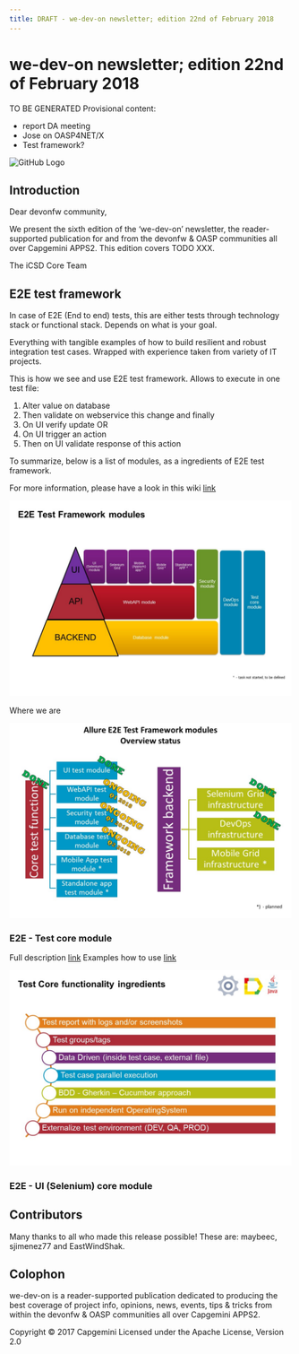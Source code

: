```yaml
---
title: DRAFT - we-dev-on newsletter; edition 22nd of February 2018
---
```

# we-dev-on newsletter; edition 22nd of February 2018

TO BE GENERATED
Provisional content:

- report DA meeting
- Jose on OASP4NET/X
- Test framework?

<!-- i><a href='http://ecotrust-canada.github.io/markdown-toc/'>Table of contents generated with markdown-toc</a></i></small -->

![GitHub Logo](../img/devonfw-logo-smallest.png)

## Introduction

Dear devonfw community,

We present the sixth edition of the ‘we-dev-on’ newsletter, the reader-supported publication for and from the devonfw & OASP communities all over Capgemini APPS2. This edition covers TODO XXX.

The iCSD Core Team

## E2E test framework

In case of E2E (End to end) tests, this are either tests through technology stack or functional stack. 
Depends on what is your goal. 

Everything with tangible examples of how to build resilient and robust integration test cases. Wrapped with experience taken from variety of IT projects. 

This is how we see and use E2E test framework. 
Allows to execute in one test file:  
1. Alter value on database 
2. Then validate on webservice this change 
   and finally 
3. On UI verify update 
OR
1.	On UI trigger an action 
2.	Then on UI validate response of this action 

To summarize, below is a list of modules, as a ingredients of E2E test framework. 

For more information, please have a look in this wiki [link](https://github.com/devonfw/devonfw-testing/wiki) 

![E2E_Pyramid](/2018/img/E2E_Pyramid.jpg)

Where we are 

![E2E_Status.jpg](/2018/img/E2E_Status.jpg)


### E2E - Test core module
Full description [link](https://github.com/devonfw/devonfw-testing/wiki/Core-test-module#features)
Examples how to use [link](https://github.com/devonfw/devonfw-testing/wiki/framework-test-class)

![E2E_TestCoreModule](/2018/img/E2E_TestCore.jpg)

### E2E - UI (Selenium) core module



## Contributors

Many thanks to all who made this release possible! These are: maybeec, sjimenez77 and EastWindShak.

## Colophon

we-dev-on is a reader-supported publication dedicated to producing the best coverage of project info, opinions, news, events, tips & tricks from within the devonfw & OASP communities all over Capgemini APPS2.

Copyright © 2017 Capgemini
Licensed under the Apache License, Version 2.0
